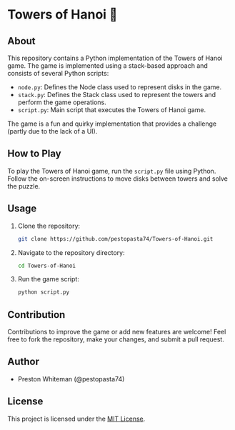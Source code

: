 # Towers of Hanoi 🗼

## About
This repository contains a Python implementation of the Towers of Hanoi game. The game is implemented using a stack-based approach and consists of several Python scripts:

- `node.py`: Defines the Node class used to represent disks in the game.
- `stack.py`: Defines the Stack class used to represent the towers and perform the game operations.
- `script.py`: Main script that executes the Towers of Hanoi game.

The game is a fun and quirky implementation that provides a challenge (partly due to the lack of a UI).

## How to Play
To play the Towers of Hanoi game, run the `script.py` file using Python. Follow the on-screen instructions to move disks between towers and solve the puzzle.

## Usage
1. Clone the repository:
   ```bash
   git clone https://github.com/pestopasta74/Towers-of-Hanoi.git
   ```

2. Navigate to the repository directory:
   ```bash
   cd Towers-of-Hanoi
   ```

3. Run the game script:
   ```bash
   python script.py
   ```

## Contribution
Contributions to improve the game or add new features are welcome! Feel free to fork the repository, make your changes, and submit a pull request.

## Author
- Preston Whiteman (@pestopasta74)

## License
This project is licensed under the [MIT License](LICENSE).
```
